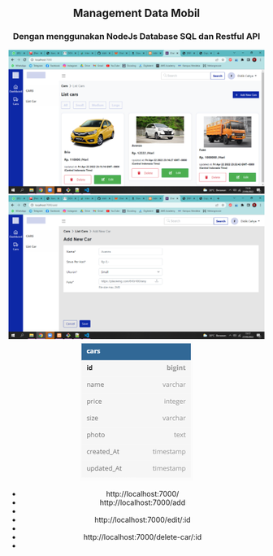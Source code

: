 <div style="text-align:center">

<h2> Management Data Mobil </h2>
<h3> Dengan menggunakan NodeJs Database SQL dan Restful API </h3>

<img src="./public/images/ss1.png" />
<img src="./public/images/ss2.png" />
<img src="./public/images/erd.png" />
  
<ul>
<li> http://localhost:7000/ </li>
<li> http://localhost:7000/add <li>
<li> http://localhost:7000/edit/:id <li>
<li> http://localhost:7000/delete-car/:id <li>
</ul>
</div>
